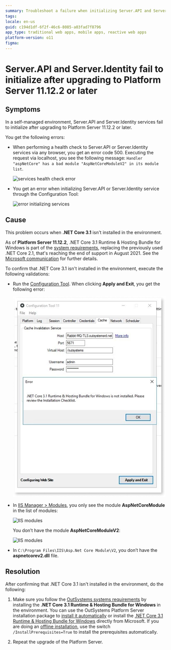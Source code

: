 ```yaml
---
summary: Troubleshoot a failure when initializing Server.API and Server.Identity services after you upgrade to Platform Server 11.12.2 or later.
tags: 
locale: en-us
guid: c194d1df-6f2f-46c6-8085-a03fad7f8796
app_type: traditional web apps, mobile apps, reactive web apps
platform-version: o11
figma:
---
```


# Server.API and Server.Identity fail to initialize after upgrading to Platform Server 11.12.2 or later

## Symptoms

In a self-managed environment, Server.API and Server.Identity services fail to initialize after upgrading to Platform Server 11.12.2 or later.

You get the following errors:

* When performing a health check to Server.API or Server.Identity services via any browser, you get an error code 500. Executing the request via localhost, you see the following message: `Handler "aspNetCore" has a bad module "AspNetCoreModuleV2" in its module list`.

    ![services health check error](images/dot-net-core-3-1-health-check-error-ie.png)

* You get an error when initializing Server.API or Server.Identity service through the Configuration Tool:

    ![error initializing services](images/dot-net-core-3-1-services-error-ie.png)

## Cause

This problem occurs when **.NET Core 3.1** isn't installed in the environment.

As of **Platform Server 11.12.2**, .NET Core 3.1 Runtime & Hosting Bundle for Windows is part of the [system requirements](https://success.outsystems.com/Documentation/11/Setting_Up_OutSystems/OutSystems_system_requirements#Additional_Software_Requirements), replacing the previously used .NET Core 2.1, that's reaching the end of support in August 2021. See the [Microsoft communication](https://devblogs.microsoft.com/dotnet/net-core-2-1-will-reach-end-of-support-on-august-21-2021/) for further details.

To confirm that .NET Core 3.1 isn't installed in the environment, execute the following validations:

* Run the [Configuration Tool](https://success.outsystems.com/Documentation/11/Reference/Configuration_Tool). When clicking **Apply and Exit**, you get the following error:

    ![Configuration Tool error](images/dot-net-core-3-1-conf-tool-error-ct.png)

* In [IIS Manager > Modules](https://docs.microsoft.com/en-us/iis/get-started/introduction-to-iis/iis-modules-overview), you only see the module **AspNetCoreModule** in the list of modules:

    ![IIS modules](images/dot-net-core-3-1-module-iis.png)

    You don’t have the module **AspNetCoreModuleV2**:

    ![IIS modules](images/dot-net-core-3-1-module-v2-iis.png)

* In `C:\Program Files\IIS\Asp.Net Core Module\V2`, you don’t have the **aspnetcorev2.dll** file.

## Resolution

After confirming that .NET Core 3.1 isn't installed in the environment, do the following:

1. Make sure you follow the [OutSystems systems requirements](https://success.outsystems.com/Documentation/11/Setting_Up_OutSystems/OutSystems_system_requirements#Additional_Software_Requirements) by installing the **.NET Core 3.1 Runtime & Hosting Bundle for Windows** in the environment. You can use the OutSystems Platform Server installation package to [install it automatically](https://success.outsystems.com/Documentation/11/Setting_Up_OutSystems#prerequisites) or install the [.NET Core 3.1 Runtime & Hosting Bundle for Windows](https://dotnet.microsoft.com/download/dotnet/thank-you/runtime-aspnetcore-3.1.14-windows-hosting-bundle-installer) directly from Microsoft. If you are doing an [offline installation](https://success.outsystems.com/Documentation/11/Setting_Up_OutSystems/Unattended_Installation_and_Upgrade), use the switch `/InstallPrerequisites=True` to install the prerequisites automatically.

1. Repeat the upgrade of the Platform Server.
